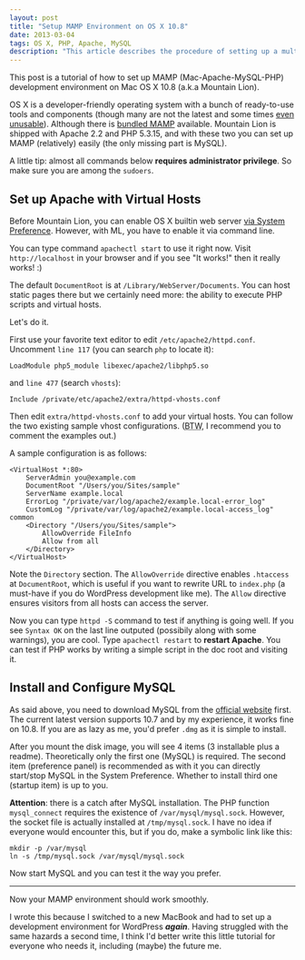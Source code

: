 ```yaml
---
layout: post
title: "Setup MAMP Environment on OS X 10.8"
date: 2013-03-04
tags: OS X, PHP, Apache, MySQL
description: "This article describes the procedure of setting up a multi-host Mac-Apache-MySQL-PHP (MAMP) development environment from scratch on OS X Mountain Lion."
---
```


This post is a tutorial of how to set up MAMP (Mac-Apache-MySQL-PHP) development environment on Mac OS X 10.8 (a.k.a Mountain Lion).

OS X is a developer-friendly operating system with a bunch of ready-to-use tools and components (though many are not the latest and some times [even unusable](sed-twitter)).
Although there is [bundled MAMP](mamp) available.
Mountain Lion is shipped with Apache 2.2 and PHP 5.3.15, and with these two you can set up MAMP (relatively) easily (the only missing part is MySQL).

A little tip: almost all commands below **requires administrator privilege**.
So make sure you are among the `sudoers`.

## Set up Apache with Virtual Hosts

Before Mountain Lion, you can enable OS X builtin web server [via System Preference](webserver-sharing).
However, with ML, you have to enable it via command line.

You can type command `apachectl start` to use it right now.
Visit `http://localhost` in your browser and if you see "It works!"  then it really works! :)

The default `DocumentRoot` is at `/Library/WebServer/Documents`.
You can host static pages there but we certainly need more: the ability to execute PHP scripts and virtual hosts.

Let's do it.

First use your favorite text editor to edit `/etc/apache2/httpd.conf`.
Uncomment `line 117` (you can search `php` to locate it):

```
LoadModule php5_module libexec/apache2/libphp5.so
```

and `line 477` (search `vhosts`):

```
Include /private/etc/apache2/extra/httpd-vhosts.conf
```

Then edit `extra/httpd-vhosts.conf` to add your virtual hosts.
You can follow the two existing sample vhost configurations. (<abbr title="By the way">BTW</abbr>, I recommend you to comment the examples out.)


A sample configuration is as follows:

```
<VirtualHost *:80>
    ServerAdmin you@example.com
    DocumentRoot "/Users/you/Sites/sample"
    ServerName example.local
    ErrorLog "/private/var/log/apache2/example.local-error_log"
    CustomLog "/private/var/log/apache2/example.local-access_log" common
    <Directory "/Users/you/Sites/sample">
        AllowOverride FileInfo
        Allow from all
    </Directory>
</VirtualHost>
```

Note the `Directory` section.
The `AllowOverride` directive enables `.htaccess` at `DocumentRoot`, which is useful if you want to rewrite URL to `index.php` (a must-have if you do WordPress development like me).
The `Allow` directive ensures visitors from all hosts can access the server.

Now you can type `httpd -S` command to test if anything is going well.
If you see `Syntax OK` on the last line outputed (possibily along with some warnings), you are cool.
Type `apachectl restart` to **restart Apache**.
You can test if PHP works by writing a simple script in the doc root and visiting it.

## Install and Configure MySQL

As said above, you need to download MySQL from the [official website](mysql-download) first.
The current latest version supports 10.7 and by my experience, it works fine on 10.8.
If you are as lazy as me, you'd prefer `.dmg` as it is simple to install.

After you mount the disk image, you will see 4 items (3 installable plus a readme).
Theoretically only the first one (MySQL) is required.
The second item (preference panel) is recommended as with it you can directly start/stop MySQL in the System Preference.
Whether to install third one (startup item) is up to you.

**Attention**: there is a catch after MySQL installation. The PHP function `mysql_connect` requires the existence of `/var/mysql/mysql.sock`.
However, the socket file is actually installed at `/tmp/mysql.sock`.
I have no idea if everyone would encounter this, but if you do, make a symbolic link like this:

```
mkdir -p /var/mysql
ln -s /tmp/mysql.sock /var/mysql/mysql.sock
```

Now start MySQL and you can test it the way you prefer.

---

Now your MAMP environment should work smoothly.

I wrote this because I switched to a new MacBook and had to set up a development environment for WordPress ***again***.
Having struggled with the same hazards a second time, I think I'd better write this little tutorial for everyone who needs it, including (maybe) the future me.

[sed-twitter]: https://twitter.com/kavinyao/status/288582100930662400
[mamp]: http://sourceforge.net/projects/mamp/
[webserver-sharing]: http://macs.about.com/od/networking/qt/websharing.htm
[mysql-download]: http://www.mysql.com/downloads/mysql/
